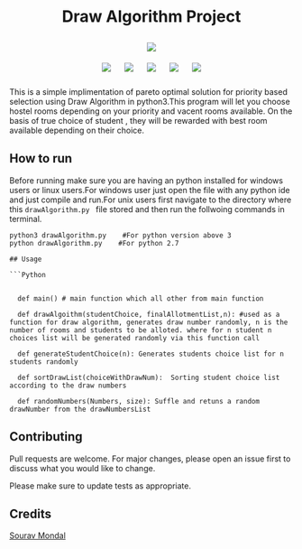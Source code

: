 <h1 align="center">Draw Algorithm Project</h1>

<p align="center">
<img style="padding:10px;" src="https://img.shields.io/badge/Open%20Source-💕%20-9cf?style=for-the-badge"><br>
<img style="padding:10px;" src="https://img.shields.io/github/contributors/souravmondaldev/DrawAlgorithmProject?style=flat-square">
<img style="padding:10px;" src="https://img.shields.io/github/forks/souravmondaldev/DrawAlgorithmProject?label=Forks&style=flat-square">
<img style="padding:10px;" src="https://img.shields.io/github/stars/souravmondaldev/DrawAlgorithmProject?style=flat-square">
<img style="padding:10px;" src="https://img.shields.io/github/languages/count/souravmondaldev/DrawAlgorithmProject?style=flat-square">
<img style="padding:10px;" src="https://img.shields.io/github/license/souravmondaldev/DrawAlgorithmProject?style=flat-square">


This is a simple implimentation of pareto optimal solution for priority based selection using Draw Algorithm in python3.This program will let you choose hostel rooms depending on your priority and vacent rooms available. On the basis of true choice of student , they will be rewarded with best room available depending on their choice.

## How to run

Before running make sure you are having an python installed for windows users or linux users.For windows user just open the file with any python ide and just compile and run.For unix users first navigate to the directory where this ```drawAlgorithm.py ``` file stored and then run the follwoing commands in terminal.

```In linux terminal or windows terminal
python3 drawAlgorithm.py    #For python version above 3
python drawAlgorithm.py    #For python 2.7

## Usage

```Python


  def main() # main function which all other from main function

  def drawAlgoithm(studentChoice, finalAllotmentList,n): #used as a function for draw algorithm, generates draw number randomly, n is the number of rooms and students to be alloted. where for n student n choices list will be generated randomly via this function call
  
  def generateStudentChoice(n): Generates students choice list for n students randomly

  def sortDrawList(choiceWithDrawNum):  Sorting student choice list according to the draw numbers
  
  def randomNumbers(Numbers, size): Suffle and retuns a random drawNumber from the drawNumbersList
```

## Contributing
Pull requests are welcome. For major changes, please open an issue first to discuss what you would like to change.

Please make sure to update tests as appropriate.

## Credits
[Sourav Mondal](https://github.com/souravmondaldev)
